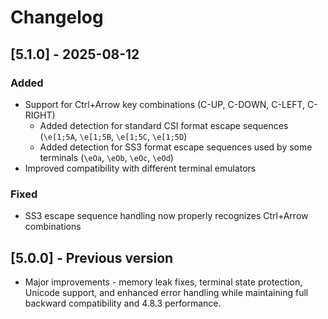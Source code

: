 # Changelog

## [5.1.0] - 2025-08-12

### Added
- Support for Ctrl+Arrow key combinations (C-UP, C-DOWN, C-LEFT, C-RIGHT)
  - Added detection for standard CSI format escape sequences (`\e[1;5A`, `\e[1;5B`, `\e[1;5C`, `\e[1;5D`)
  - Added detection for SS3 format escape sequences used by some terminals (`\eOa`, `\eOb`, `\eOc`, `\eOd`)
- Improved compatibility with different terminal emulators

### Fixed
- SS3 escape sequence handling now properly recognizes Ctrl+Arrow combinations

## [5.0.0] - Previous version
- Major improvements - memory leak fixes, terminal state protection, Unicode support, and enhanced error handling while maintaining full backward compatibility and 4.8.3 performance.
